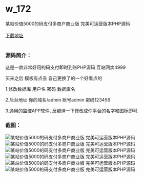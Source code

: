 # w_172
某站价值5000的码支付多商户商业版 完美可运营版本PHP源码
<br/></br>
[下载地址](https://www.uuid2.com/172.html "下载地址")
<br/></br>
<h3>源码简介：</h3>
<p>这是一款非常好用的码支付即时到账PHP源码 互站网卖4999<p>
<p>买来之后 模板有点丑 自己更换了的一个好看点的<p>
<p>1.修改数据库  用户名  密码  数据库名   <p>
<p>2.后台地址 你的域名/admin  账号admin  密码123456<p>
<p>3.通用的监控APP软件,  反编译一下修改成你平台的名字和图标即可.<p>
<h3>截图：</h3>
<img src="https://www.uuid2.com/wp-content/uploads/img/202104/70aa859193.gif" alt="某站价值5000的码支付多商户商业版 完美可运营版本PHP源码"><img src="https://www.uuid2.com/wp-content/uploads/img/202104/aed9bfb997.gif" alt="某站价值5000的码支付多商户商业版 完美可运营版本PHP源码"><img src="https://www.uuid2.com/wp-content/uploads/img/202104/a598c88282.gif" alt="某站价值5000的码支付多商户商业版 完美可运营版本PHP源码"><img src="https://www.uuid2.com/wp-content/uploads/img/202104/bc850f7847.gif" alt="某站价值5000的码支付多商户商业版 完美可运营版本PHP源码"><img src="https://www.uuid2.com/wp-content/uploads/img/202104/a5b9f68480.gif" alt="某站价值5000的码支付多商户商业版 完美可运营版本PHP源码"><img src="https://www.uuid2.com/wp-content/uploads/img/202104/94cb21f759.gif" alt="某站价值5000的码支付多商户商业版 完美可运营版本PHP源码">

